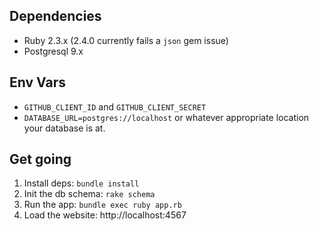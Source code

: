 ## Dependencies

- Ruby 2.3.x (2.4.0 currently fails a `json` gem issue)
- Postgresql 9.x

## Env Vars

- `GITHUB_CLIENT_ID` and `GITHUB_CLIENT_SECRET`
- `DATABASE_URL=postgres://localhost` or whatever appropriate location your database is at.

## Get going

1. Install deps:  `bundle install`
1. Init the db schema: `rake schema`
1. Run the app: `bundle exec ruby app.rb`
1. Load the website: http://localhost:4567
